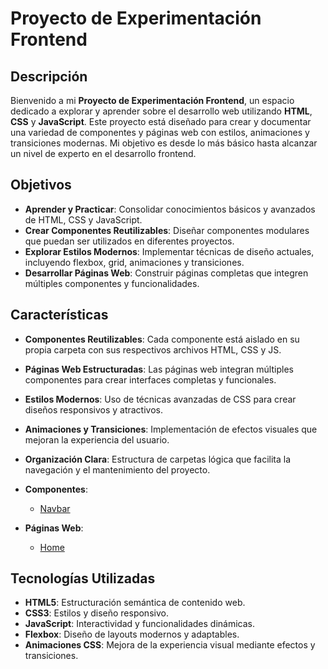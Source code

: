 # Proyecto de Experimentación Frontend

## Descripción

Bienvenido a mi **Proyecto de Experimentación Frontend**, un espacio dedicado a explorar y aprender sobre el desarrollo web utilizando **HTML**, **CSS** y **JavaScript**. Este proyecto está diseñado para crear y documentar una variedad de componentes y páginas web con estilos, animaciones y transiciones modernas. Mi objetivo es desde lo más básico hasta alcanzar un nivel de experto en el desarrollo frontend.

## Objetivos

- **Aprender y Practicar**: Consolidar conocimientos básicos y avanzados de HTML, CSS y JavaScript.
- **Crear Componentes Reutilizables**: Diseñar componentes modulares que puedan ser utilizados en diferentes proyectos.
- **Explorar Estilos Modernos**: Implementar técnicas de diseño actuales, incluyendo flexbox, grid, animaciones y transiciones.
- **Desarrollar Páginas Web**: Construir páginas completas que integren múltiples componentes y funcionalidades.

## Características

- **Componentes Reutilizables**: Cada componente está aislado en su propia carpeta con sus respectivos archivos HTML, CSS y JS.
- **Páginas Web Estructuradas**: Las páginas web integran múltiples componentes para crear interfaces completas y funcionales.
- **Estilos Modernos**: Uso de técnicas avanzadas de CSS para crear diseños responsivos y atractivos.
- **Animaciones y Transiciones**: Implementación de efectos visuales que mejoran la experiencia del usuario.
- **Organización Clara**: Estructura de carpetas lógica que facilita la navegación y el mantenimiento del proyecto.


- **Componentes**:
  - [Navbar]()

- **Páginas Web**:
  - [Home]()

## Tecnologías Utilizadas

- **HTML5**: Estructuración semántica de contenido web.
- **CSS3**: Estilos y diseño responsivo.
- **JavaScript**: Interactividad y funcionalidades dinámicas.
- **Flexbox**: Diseño de layouts modernos y adaptables.
- **Animaciones CSS**: Mejora de la experiencia visual mediante efectos y transiciones.
